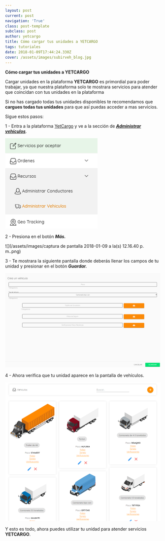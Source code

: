 ```yaml
---
layout: post
current: post
navigation: 'True'
class: post-template
subclass: post
author: yetcargo
title: Cómo cargar tus unidades a YETCARGO
tags: tutoriales
date: 2018-01-09T17:44:24.330Z
cover: /assets/images/subirveh_blog.jpg
---
```

**Cómo cargar tus unidades a YETCARGO**

Cargar unidades en la plataforma **YETCARGO** es primordial para poder trabajar, ya que nuestra plataforma solo te mostrara servicios para atender que coincidan con tus unidades en la plataforma

Si no has cargado todas tus unidades disponibles te recomendamos que **cargues todas tus unidades** para que así puedas acceder a mas servicios.

Sigue estos pasos:

1 - Entra a la plataforma [YetCargo](https://yetcargo.com/login) y ve a la sección de [**_Administrar vehículos_**](https://yetcargo.com/dashboard/vehiculos).

![null](/assets/images/1_v.png)

2 - Presiona en el botón _**Más.**_

![](/assets/images/captura de pantalla 2018-01-09 a la(s) 12.16.40 p. m..png)

3 - Te mostrara la siguiente pantalla donde deberás llenar los campos de tu unidad y presionar en el botón **_Guardar._**

![null](/assets/images/2_v.png)

4 - Ahora verifica que tu unidad aparece en la pantalla de vehículos.

![null](/assets/images/3_v.png)

Y esto es todo, ahora puedes utilizar tu unidad para atender servicios **YETCARGO**.
